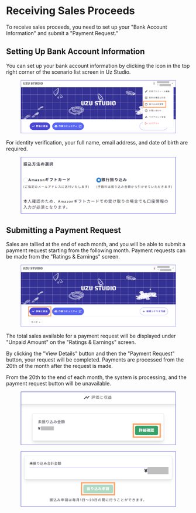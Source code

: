 # Receiving Sales Proceeds

To receive sales proceeds, you need to set up your "Bank Account Information" and submit a "Payment Request."

## Setting Up Bank Account Information

You can set up your bank account information by clicking the icon in the top right corner of the scenario list screen in Uz Studio.

<figure><img src="../.gitbook/assets/image (135).png" alt=""><figcaption></figcaption></figure>

For identity verification, your full name, email address, and date of birth are required.

<figure><img src="../.gitbook/assets/image (136).png" alt="" width="563"><figcaption></figcaption></figure>

## Submitting a Payment Request

Sales are tallied at the end of each month, and you will be able to submit a payment request starting from the following month. Payment requests can be made from the "Ratings & Earnings" screen.

<figure><img src="../.gitbook/assets/image (137) (1).png" alt=""><figcaption></figcaption></figure>

The total sales available for a payment request will be displayed under "Unpaid Amount" on the "Ratings & Earnings" screen.

By clicking the "View Details" button and then the "Payment Request" button, your request will be completed. Payments are processed from the 20th of the month after the request is made.

From the 20th to the end of each month, the system is processing, and the payment request button will be unavailable.

<figure><img src="../.gitbook/assets/image (138).png" alt="" width="563"><figcaption></figcaption></figure>

<figure><img src="../.gitbook/assets/image (139).png" alt="" width="563"><figcaption></figcaption></figure>
